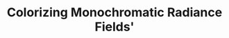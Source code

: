 ---
layout: default
title: Colorizing Monochromatic Radiance Fields'
authors: <a href="https://liquidammonia.github.io/">Yean Cheng</a>, <a href="https://wanrenjie.github.io/">Renjie Wan</a>, <a href="https://shuchenweng.github.io/">Shuchen Weng</a>, <strong>Chengxuan Zhu</strong>, Yakun Chang, <a href="https://ci.idm.pku.edu.cn/">Boxin Shi</a>
publication: <strong>Oral</strong>, In <i>AAAI Conference on Artificial Intelligence</i>, 2024.
year: 2024.2
pdf: ''
code: ''
official_link: ''
---